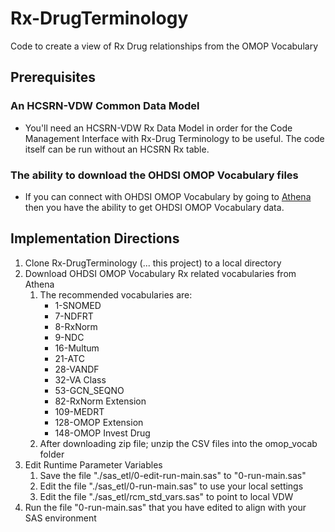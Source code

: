 # Rx-DrugTerminology
Code to create a view of Rx Drug relationships from the OMOP Vocabulary

## Prerequisites
### An HCSRN-VDW Common Data Model
- You'll need an HCSRN-VDW Rx Data Model in order for the Code Management Interface with Rx-Drug Terminology to be useful. The code itself can be run without an HCSRN Rx table.

### The ability to download the OHDSI OMOP Vocabulary files
- If you can connect with OHDSI OMOP Vocabulary by going to [Athena](https://athena.ohdsi.org/vocabulary/list) then you have the ability to get OHDSI OMOP Vocabulary data.

## Implementation Directions
1. Clone Rx-DrugTerminology (... this project) to a local directory
2. Download OHDSI OMOP Vocabulary Rx related vocabularies from Athena
   1. The recommended vocabularies are:
      * 1-SNOMED
      * 7-NDFRT
      * 8-RxNorm
      * 9-NDC
      * 16-Multum
      * 21-ATC
      * 28-VANDF
      * 32-VA Class
      * 53-GCN_SEQNO
      * 82-RxNorm Extension
      * 109-MEDRT
      * 128-OMOP Extension
      * 148-OMOP Invest Drug
   2. After downloading zip file; unzip the CSV files into the omop_vocab folder
3. Edit Runtime Parameter Variables
   1. Save the file "./sas_etl/0-edit-run-main.sas" to "0-run-main.sas"
   2. Edit the file "./sas_etl/0-run-main.sas" to use your local settings
   3. Edit the file "./sas_etl/rcm_std_vars.sas" to point to local VDW
4. Run the file "0-run-main.sas" that you have edited to align with your SAS environment
